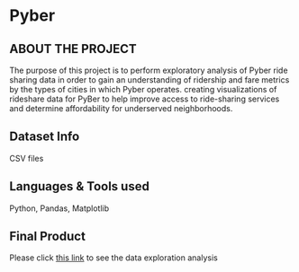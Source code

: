# Pyber

## ABOUT THE PROJECT
The purpose of this project is to perform exploratory analysis of Pyber ride sharing data in order to gain an understanding of ridership and fare metrics by the types of cities in which Pyber operates. creating visualizations of rideshare data for PyBer to help improve access to ride-sharing services and determine affordability for underserved neighborhoods.

## Dataset Info
CSV files

## Languages & Tools used 
Python, Pandas, Matplotlib

## Final Product

Please click [this link](https://github.com/jwoh1323/Pyber/blob/c00438c1ecfa8bb081546e55216c76f1db53d249/Pyber/pyber_starter.ipynb) to see the data exploration analysis
